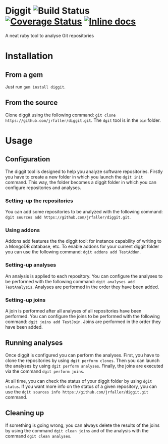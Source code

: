 # Diggit ![Build Status](https://travis-ci.org/jrfaller/diggit.svg?branch=master) [![Coverage Status](https://coveralls.io/repos/jrfaller/diggit/badge.svg?branch=master)](https://coveralls.io/r/jrfaller/diggit?branch=master) [![Inline docs](http://inch-ci.org/github/jrfaller/diggit.svg?branch=master)](http://inch-ci.org/github/jrfaller/diggit)

A neat ruby tool to analyse Git repositories

# Installation

## From a gem

Just run `gem install diggit`.

## From the source

Clone diggit using the following command: `git clone https://github.com/jrfaller/diggit.git`. The `dgit` tool is in the `bin` folder.

# Usage

## Configuration

The diggit tool is designed to help you analyze software repositories. Firstly you have to create a new folder in which you launch the `dgit init` command. This way, the folder becomes a diggit folder in which you can configure repositories and analyses.

### Setting-up the repositories

You can add some repositories to be analyzed with the following command: `dgit sources add https://github.com/jrfaller/diggit.git`.

### Using addons

Addons add features the the diggit tool: for instance capability of writing to a MongoDB database, etc. To enable addons for your current diggit folder you can use the following command: `dgit addons add TestAddon`.

### Setting-up analyses

An analysis is applied to each repository. You can configure the analyses to be performed with the following command: `dgit analyses add TestAnalysis`. Analyses are performed in the order they have been added.

### Setting-up joins

A join is performed after all analyses of all repositories have been performed. You can configure the joins to be performed with the following command: `dgit joins add TestJoin`. Joins are performed in the order they have been added.

## Running analyses

Once diggit is configured you can perform the analyses. First, you have to clone the repositories by using `dgit perform clones`. Then you can launch the analyses by using `dgit perform analyses`. Finally, the joins are executed via the command `dgit perform joins`.

At all time, you can check the status of your diggit folder by using `dgit status`. If you want more info on the status of a given repository, you can use the `dgit sources info https://github.com/jrfaller/diggit.git` command.

## Cleaning up

If something is going wrong, you can always delete the results of the joins by using the command `dgit clean joins` and of the analysis with the command `dgit clean analyses`.
